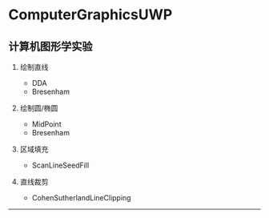 # ComputerGraphicsUWP
计算机图形学实验  
---
1. 绘制直线
    - DDA
    - Bresenham  
    
2. 绘制圆/椭圆
    - MidPoint
    - Bresenham  
    
3. 区域填充
    - ScanLineSeedFill  
    
4. 直线裁剪
    - CohenSutherlandLineClipping 

---
